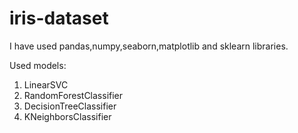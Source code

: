 # iris-dataset


I have used pandas,numpy,seaborn,matplotlib and sklearn libraries.

Used models:
1. LinearSVC
2. RandomForestClassifier
3. DecisionTreeClassifier
4. KNeighborsClassifier
